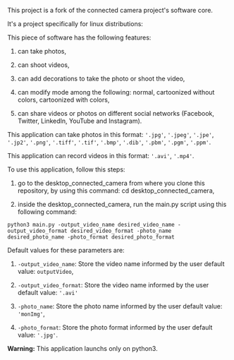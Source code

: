 This project is a fork of the connected camera project's software core.

It's a project specifically for linux distributions:

This piece of software has the following features:

1. can take photos,

1. can shoot videos,

1. can add decorations to take the photo or shoot the video,

1. can modify mode among the following: normal, cartoonized without colors, cartoonized with colors,

1. can share videos or photos on different social networks (Facebook, Twitter, LinkedIn, YouTube and Instagram).

This application can take photos in this format: `'.jpg'`, `'.jpeg'`, `'.jpe'`, `'.jp2'`, `'.png'`, `'.tiff'`, `'.tif'`, `'.bmp'`, `'.dib'`, `'.pbm'`, `'.pgm'`, `'.ppm'`.

This application can record videos in this format: `'.avi'`, `'.mp4'`.

To use this application, follow this steps:

1. go to the desktop_connected_camera from where you clone this repository, by using this command: cd desktop_connected_camera,

1. inside the desktop_connected_camera, run the main.py script using this following command:

`python3 main.py -output_video_name desired_video_name -output_video_format desired_video_format -photo_name desired_photo_name -photo_format desired_photo_format`

Default values for these parameters are:

1. `-output_video_name`: Store the video name informed by the user
  default value: `outputVideo`,

2. `-output_video_format`: Store the video name informed by the user
  default value: `'.avi'`

3. `-photo_name`: Store the photo name informed by the user
  default value: `'monImg'`,

4. `-photo_format`: Store the photo format informed by the user
  default value: `'.jpg'`.

__Warning:__ This application launchs only on python3.
